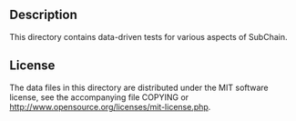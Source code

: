 Description
------------

This directory contains data-driven tests for various aspects of SubChain.

License
--------

The data files in this directory are distributed under the MIT software
license, see the accompanying file COPYING or
http://www.opensource.org/licenses/mit-license.php.

